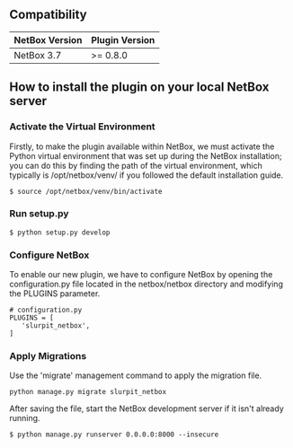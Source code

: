 ## Compatibility

| NetBox Version | Plugin Version |
|----------------|----------------|
|   NetBox 3.7   |    >= 0.8.0    |

## How to install the plugin on your local NetBox server

### Activate the Virtual Environment
 
Firstly, to make the plugin available within NetBox, we must activate the Python virtual environment that was set up during the NetBox installation; you can do this by finding the path of the virtual environment, which typically is /opt/netbox/venv/ if you followed the default installation guide.

 ```
$ source /opt/netbox/venv/bin/activate
 ```

 ### Run setup.py

 ```
$ python setup.py develop
 ```

 ### Configure NetBox
 
To enable our new plugin, we have to configure NetBox by opening the configuration.py file located in the netbox/netbox directory and modifying the PLUGINS parameter.

 ```
# configuration.py
PLUGINS = [
    'slurpit_netbox',
]
 ``` 

 

 ### Apply Migrations

Use the 'migrate' management command to apply the migration file.

```
python manage.py migrate slurpit_netbox
```

After saving the file, start the NetBox development server if it isn't already running.

 ```
$ python manage.py runserver 0.0.0.0:8000 --insecure
 ```
